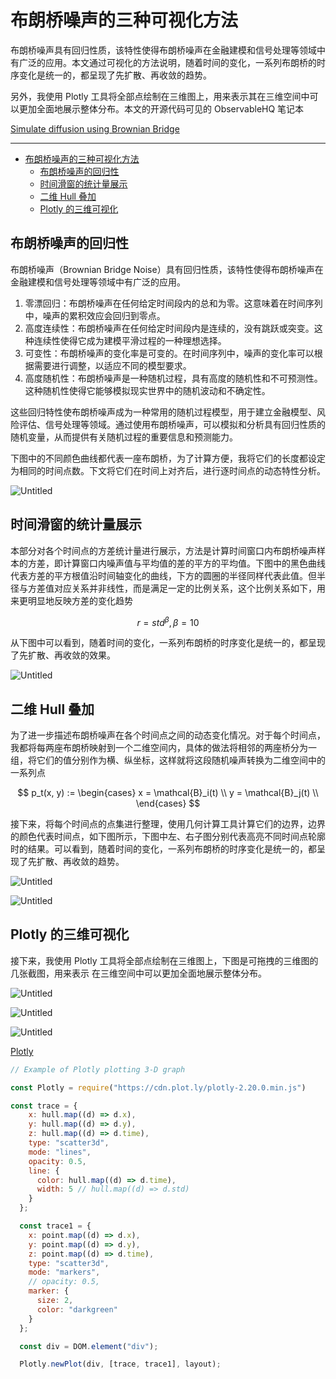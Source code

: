 # 布朗桥噪声的三种可视化方法

布朗桥噪声具有回归性质，该特性使得布朗桥噪声在金融建模和信号处理等领域中有广泛的应用。本文通过可视化的方法说明，随着时间的变化，一系列布朗桥的时序变化是统一的，都呈现了先扩散、再收敛的趋势。

另外，我使用 Plotly 工具将全部点绘制在三维图上，用来表示其在三维空间中可以更加全面地展示整体分布。本文的开源代码可见的 ObservableHQ 笔记本

[Simulate diffusion using Brownian Bridge](https://observablehq.com/@listenzcc/simulate-diffusion-using-brownian-bridge)

---
- [布朗桥噪声的三种可视化方法](#布朗桥噪声的三种可视化方法)
  - [布朗桥噪声的回归性](#布朗桥噪声的回归性)
  - [时间滑窗的统计量展示](#时间滑窗的统计量展示)
  - [二维 Hull 叠加](#二维-hull-叠加)
  - [Plotly 的三维可视化](#plotly-的三维可视化)


## 布朗桥噪声的回归性

布朗桥噪声（Brownian Bridge Noise）具有回归性质，该特性使得布朗桥噪声在金融建模和信号处理等领域中有广泛的应用。

1. 零漂回归：布朗桥噪声在任何给定时间段内的总和为零。这意味着在时间序列中，噪声的累积效应会回归到零点。
2. 高度连续性：布朗桥噪声在任何给定时间段内是连续的，没有跳跃或突变。这种连续性使得它成为建模平滑过程的一种理想选择。
3. 可变性：布朗桥噪声的变化率是可变的。在时间序列中，噪声的变化率可以根据需要进行调整，以适应不同的模型要求。
4. 高度随机性：布朗桥噪声是一种随机过程，具有高度的随机性和不可预测性。这种随机性使得它能够模拟现实世界中的随机波动和不确定性。

这些回归特性使布朗桥噪声成为一种常用的随机过程模型，用于建立金融模型、风险评估、信号处理等领域。通过使用布朗桥噪声，可以模拟和分析具有回归性质的随机变量，从而提供有关随机过程的重要信息和预测能力。

下图中的不同颜色曲线都代表一座布朗桥，为了计算方便，我将它们的长度都设定为相同的时间点数。下文将它们在时间上对齐后，进行逐时间点的动态特性分析。

![Untitled](%E5%B8%83%E6%9C%97%E6%A1%A5%E5%99%AA%E5%A3%B0%E7%9A%84%E4%B8%89%E7%A7%8D%E5%8F%AF%E8%A7%86%E5%8C%96%E6%96%B9%E6%B3%95%20cfccd3c39a284eec8636be6a172a8d7a/Untitled.png)

## 时间滑窗的统计量展示

本部分对各个时间点的方差统计量进行展示，方法是计算时间窗口内布朗桥噪声样本的方差，即计算窗口内噪声值与平均值的差的平方的平均值。下图中的黑色曲线代表方差的平方根值沿时间轴变化的曲线，下方的圆圈的半径同样代表此值。但半径与方差值对应关系并非线性，而是满足一定的比例关系，这个比例关系如下，用来更明显地反映方差的变化趋势

$$
r = std^{\beta}, \beta=10
$$

从下图中可以看到，随着时间的变化，一系列布朗桥的时序变化是统一的，都呈现了先扩散、再收敛的效果。

![Untitled](%E5%B8%83%E6%9C%97%E6%A1%A5%E5%99%AA%E5%A3%B0%E7%9A%84%E4%B8%89%E7%A7%8D%E5%8F%AF%E8%A7%86%E5%8C%96%E6%96%B9%E6%B3%95%20cfccd3c39a284eec8636be6a172a8d7a/Untitled%201.png)

## 二维 Hull 叠加

为了进一步描述布朗桥噪声在各个时间点之间的动态变化情况。对于每个时间点，我都将每两座布朗桥映射到一个二维空间内，具体的做法将相邻的两座桥分为一组，将它们的值分别作为横、纵坐标，这样就将这段随机噪声转换为二维空间中的一系列点

$$
p_t(x, y) := \begin{cases}
x = \mathcal{B}_i(t) \\
y = \mathcal{B}_j(t) \\
\end{cases}
$$

接下来，将每个时间点的点集进行整理，使用几何计算工具计算它们的边界，边界的颜色代表时间点，如下图所示，下图中左、右子图分别代表高亮不同时间点轮廓时的结果。可以看到，随着时间的变化，一系列布朗桥的时序变化是统一的，都呈现了先扩散、再收敛的趋势。

![Untitled](%E5%B8%83%E6%9C%97%E6%A1%A5%E5%99%AA%E5%A3%B0%E7%9A%84%E4%B8%89%E7%A7%8D%E5%8F%AF%E8%A7%86%E5%8C%96%E6%96%B9%E6%B3%95%20cfccd3c39a284eec8636be6a172a8d7a/Untitled%202.png)

![Untitled](%E5%B8%83%E6%9C%97%E6%A1%A5%E5%99%AA%E5%A3%B0%E7%9A%84%E4%B8%89%E7%A7%8D%E5%8F%AF%E8%A7%86%E5%8C%96%E6%96%B9%E6%B3%95%20cfccd3c39a284eec8636be6a172a8d7a/Untitled%203.png)

## Plotly 的三维可视化

接下来，我使用 Plotly 工具将全部点绘制在三维图上，下图是可拖拽的三维图的几张截图，用来表示 在三维空间中可以更加全面地展示整体分布。

![Untitled](%E5%B8%83%E6%9C%97%E6%A1%A5%E5%99%AA%E5%A3%B0%E7%9A%84%E4%B8%89%E7%A7%8D%E5%8F%AF%E8%A7%86%E5%8C%96%E6%96%B9%E6%B3%95%20cfccd3c39a284eec8636be6a172a8d7a/Untitled%204.png)

![Untitled](%E5%B8%83%E6%9C%97%E6%A1%A5%E5%99%AA%E5%A3%B0%E7%9A%84%E4%B8%89%E7%A7%8D%E5%8F%AF%E8%A7%86%E5%8C%96%E6%96%B9%E6%B3%95%20cfccd3c39a284eec8636be6a172a8d7a/Untitled%205.png)

![Untitled](%E5%B8%83%E6%9C%97%E6%A1%A5%E5%99%AA%E5%A3%B0%E7%9A%84%E4%B8%89%E7%A7%8D%E5%8F%AF%E8%A7%86%E5%8C%96%E6%96%B9%E6%B3%95%20cfccd3c39a284eec8636be6a172a8d7a/Untitled%206.png)

[Plotly](https://plotly.com/javascript/)

```jsx
// Example of Plotly plotting 3-D graph

const Plotly = require("https://cdn.plot.ly/plotly-2.20.0.min.js")

const trace = {
    x: hull.map((d) => d.x),
    y: hull.map((d) => d.y),
    z: hull.map((d) => d.time),
    type: "scatter3d",
    mode: "lines",
    opacity: 0.5,
    line: {
      color: hull.map((d) => d.time),
      width: 5 // hull.map((d) => d.std)
    }
  };

  const trace1 = {
    x: point.map((d) => d.x),
    y: point.map((d) => d.y),
    z: point.map((d) => d.time),
    type: "scatter3d",
    mode: "markers",
    // opacity: 0.5,
    marker: {
      size: 2,
      color: "darkgreen"
    }
  };

  const div = DOM.element("div");

  Plotly.newPlot(div, [trace, trace1], layout);
```